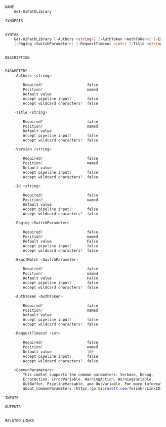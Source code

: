 ﻿```PowerShell

NAME
    Get-UiPathLibrary
    
SYNOPSIS
    
    
SYNTAX
    Get-UiPathLibrary [-Authors <string>] [-AuthToken <AuthToken>] [-ExactMatch <SwitchParameter>] [-Id <string>] 
    [-Paging <SwitchParameter>] [-RequestTimeout <int>] [-Title <string>] [-Version <string>] [<CommonParameters>]
    
    
DESCRIPTION
    

PARAMETERS
    -Authors <string>
        
        Required?                    false
        Position?                    named
        Default value                
        Accept pipeline input?       false
        Accept wildcard characters?  false
        
    -Title <string>
        
        Required?                    false
        Position?                    named
        Default value                
        Accept pipeline input?       false
        Accept wildcard characters?  false
        
    -Version <string>
        
        Required?                    false
        Position?                    named
        Default value                
        Accept pipeline input?       false
        Accept wildcard characters?  false
        
    -Id <string>
        
        Required?                    false
        Position?                    named
        Default value                
        Accept pipeline input?       false
        Accept wildcard characters?  false
        
    -Paging <SwitchParameter>
        
        Required?                    false
        Position?                    named
        Default value                False
        Accept pipeline input?       false
        Accept wildcard characters?  false
        
    -ExactMatch <SwitchParameter>
        
        Required?                    false
        Position?                    named
        Default value                False
        Accept pipeline input?       false
        Accept wildcard characters?  false
        
    -AuthToken <AuthToken>
        
        Required?                    false
        Position?                    named
        Default value                
        Accept pipeline input?       false
        Accept wildcard characters?  false
        
    -RequestTimeout <int>
        
        Required?                    false
        Position?                    named
        Default value                100
        Accept pipeline input?       false
        Accept wildcard characters?  false
        
    <CommonParameters>
        This cmdlet supports the common parameters: Verbose, Debug,
        ErrorAction, ErrorVariable, WarningAction, WarningVariable,
        OutBuffer, PipelineVariable, and OutVariable. For more information, see 
        about_CommonParameters (https:/go.microsoft.com/fwlink/?LinkID=113216). 
    
INPUTS
    
OUTPUTS
    
    
RELATED LINKS



```
